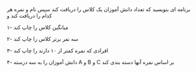 برنامه ای بنویسید که تعداد دانش آموزان یک کلاس را دریافت کند سپس نام و نمره هر کدام را دریافت کند و

۱- میانگین کلاس را چاپ کند

۲- سه نفر برتر کلاس را چاپ کند

۳- افرادی که نمره کمتر از ۱۰ دارند را چاپ کند

۴- دانش آموزان را به سه درسته A و B و C بر اساس نمره آنها دسته بندی کند

